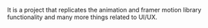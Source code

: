 It is a project that replicates the animation and framer motion library functionality and many more things related to UI/UX.
